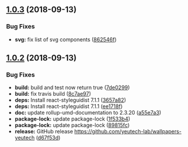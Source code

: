 ## [1.0.3](https://github.com/yeutech-lab/wallpapers-yeutech/compare/v1.0.2...v1.0.3) (2018-09-13)


### Bug Fixes

* **svg:** fix list of svg components ([862546f](https://github.com/yeutech-lab/wallpapers-yeutech/commit/862546f))

## [1.0.2](https://github.com/yeutech-lab/wallpapers-yeutech/compare/v1.0.1...v1.0.2) (2018-09-13)


### Bug Fixes

* **build:** build and test now return true ([7de0299](https://github.com/yeutech-lab/wallpapers-yeutech/commit/7de0299))
* **build:** fix travis build ([8c7ae97](https://github.com/yeutech-lab/wallpapers-yeutech/commit/8c7ae97))
* **deps:** Install react-styleguidist 7.1.1 ([3657a82](https://github.com/yeutech-lab/wallpapers-yeutech/commit/3657a82))
* **deps:** Install react-styleguidist 7.1.1 ([ee1718f](https://github.com/yeutech-lab/wallpapers-yeutech/commit/ee1718f))
* **doc:** update rollup-umd-documentation to 2.3.20 ([a55e7a3](https://github.com/yeutech-lab/wallpapers-yeutech/commit/a55e7a3))
* **package-lock:** update package-lock ([1f533b4](https://github.com/yeutech-lab/wallpapers-yeutech/commit/1f533b4))
* **package-lock:** update package-lock ([89815fc](https://github.com/yeutech-lab/wallpapers-yeutech/commit/89815fc))
* **release:** GitHub release https://github.com/yeutech-lab/wallpapers-yeutech ([d67f53d](https://github.com/yeutech-lab/wallpapers-yeutech/commit/d67f53d))
